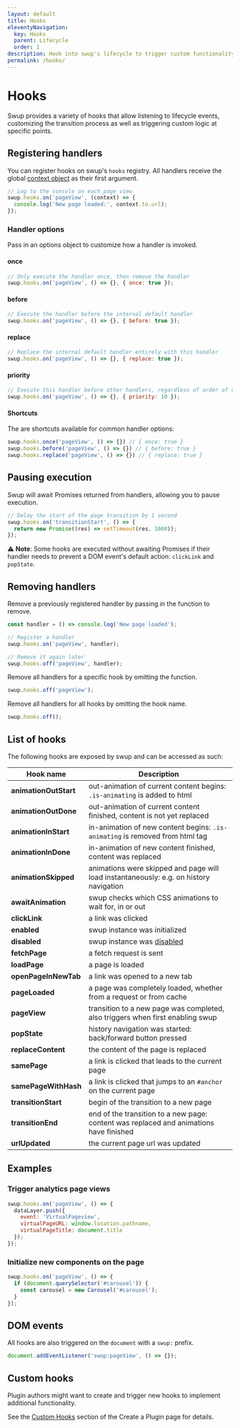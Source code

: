 ```yaml
---
layout: default
title: Hooks
eleventyNavigation:
  key: Hooks
  parent: Lifecycle
  order: 1
description: Hook into swup's lifecycle to trigger custom functionality.
permalink: /hooks/
---
```


# Hooks

Swup provides a variety of hooks that allow listening to lifecycle events,
customizing the transition process as well as triggering custom logic at specific
points.

## Registering handlers

You can register hooks on swup's `hooks` registry. All handlers receive the
global [context object](/context/) as their first argument.

```javascript
// Log to the console on each page view
swup.hooks.on('pageView', (context) => {
  console.log('New page loaded:', context.to.url);
});
```

### Handler options

Pass in an options object to customize how a handler is invoked.

#### once

```javascript
// Only execute the handler once, then remove the handler
swup.hooks.on('pageView', () => {}, { once: true });
```

#### before

```javascript
// Execute the handler before the internal default handler
swup.hooks.on('pageView', () => {}, { before: true });
```

#### replace

```javascript
// Replace the internal default handler entirely with this handler
swup.hooks.on('pageView', () => {}, { replace: true });
```

#### priority

```javascript
// Execute this handler before other handlers, regardless of order of registration
swup.hooks.on('pageView', () => {}, { priority: 10 });
```

#### Shortcuts

The are shortcuts available for common handler options:

```javascript
swup.hooks.once('pageView', () => {}) // { once: true }
swup.hooks.before('pageView', () => {}) // { before: true }
swup.hooks.replace('pageView', () => {}) // { replace: true }
```

## Pausing execution

Swup will await Promises returned from handlers, allowing you to pause execution.

```javascript
// Delay the start of the page transition by 1 second
swup.hooks.on('transitionStart', () => {
  return new Promise((res) => setTimeout(res, 1000));
});
```

⚠️ **Note**: Some hooks are executed without awaiting Promises if their handler needs
to prevent a DOM event's default action: `clickLink` and `popState`.

## Removing handlers

Remove a previously registered handler by passing in the function to remove.

```javascript
const handler = () => console.log('New page loaded');

// Register a handler
swup.hooks.on('pageView', handler);

// Remove it again later
swup.hooks.off('pageView', handler);
```

Remove all handlers for a specific hook by omitting the function.

```javascript
swup.hooks.off('pageView');
```

Remove all handlers for all hooks by omitting the hook name.

```javascript
swup.hooks.off();
```

## List of hooks

The following hooks are exposed by swup and can be accessed as such:

<div class="events-table" data-table-with-anchor-links>

| Hook name                  | Description                                                                                                            |
| -------------------------- | ---------------------------------------------------------------------------------------------------------------------- |
| **animationOutStart**      | out-animation of current content begins: `.is-animating` is added to html                                              |
| **animationOutDone**       | out-animation of current content finished, content is not yet replaced                                                 |
| **animationInStart**       | in-animation of new content begins: `.is-animating` is removed from html tag                                           |
| **animationInDone**        | in-animation of new content finished, content was replaced                                                             |
| **animationSkipped**       | animations were skipped and page will load instantaneously: e.g. on history navigation                                 |
| **awaitAnimation**         | swup checks which CSS animations to wait for, in or out                                                                |
| **clickLink**              | a link was clicked                                                                                                     |
| **enabled**                | swup instance was initialized                                                                                          |
| **disabled**               | swup instance was [disabled](/api/methods/#destroy)                                                                    |
| **fetchPage**              | a fetch request is sent                                                                                                |
| **loadPage**               | a page is loaded                                                                                                       |
| **openPageInNewTab**       | a link was opened to a new tab                                                                                         |
| **pageLoaded**             | a page was completely loaded, whether from a request or from cache                                                     |
| **pageView**               | transition to a new page was completed, also triggers when first enabling swup                                         |
| **popState**               | history navigation was started: back/forward button pressed                                                            |
| **replaceContent**         | the content of the page is replaced                                                                                    |
| **samePage**               | a link is clicked that leads to the current page                                                                       |
| **samePageWithHash**       | a link is clicked that jumps to an `#anchor` on the current page                                                       |
| **transitionStart**        | begin of the transition to a new page                                                                                  |
| **transitionEnd**          | end of the transition to a new page: content was replaced and animations have finished                                 |
| **urlUpdated**             | the current page url was updated                                                                                       |

</div>

## Examples

### Trigger analytics page views

```javascript
swup.hooks.on('pageView', () => {
  dataLayer.push({
    event: 'VirtualPageview',
    virtualPageURL: window.location.pathname,
    virtualPageTitle: document.title
  });
});
```

### Initialize new components on the page

```javascript
swup.hooks.on('pageView', () => {
  if (document.querySelector('#carousel')) {
    const carousel = new Carousel('#carousel');
  }
});
```

## DOM events

All hooks are also triggered on the `document` with a `swup:` prefix.

```javascript
document.addEventListener('swup:pageView', () => {});
```

## Custom hooks

Plugin authors might want to create and trigger new hooks to implement additional functionality.

See the [Custom Hooks](/plugins/create-plugin/#custom-hooks) section of the Create a Plugin page
for details.
